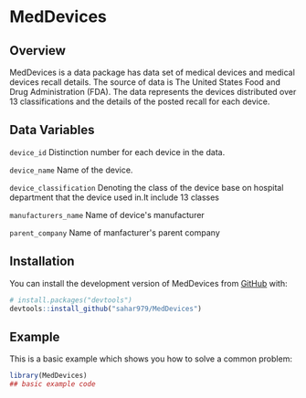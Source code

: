 
# MedDevices


<!-- badges: start -->
<!-- badges: end -->
## Overview
MedDevices is a data package has data set of medical devices and medical devices recall details. The source of data is The United States Food and Drug Administration (FDA). The data represents the devices distributed over 13 classifications and the details of the posted recall for each device.

## Data Variables

`device_id` Distinction number for each device in the data.

`device_name` Name of the device.

`device_classification` Denoting the class of the device base on hospital department that the device used in.It include 13 classes

`manufacturers_name` Name of device's manufacturer

`parent_company` Name of manfacturer's parent company


## Installation

You can install the development version of MedDevices from [GitHub](https://github.com/sahar979/MedDevices) with:

``` r
# install.packages("devtools")
devtools::install_github("sahar979/MedDevices")
```

## Example

This is a basic example which shows you how to solve a common problem:

``` r
library(MedDevices)
## basic example code
```


